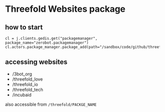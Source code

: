 # Threefold Websites package

## how to start
```
cl = j.clients.gedis.get("packagemanager", package_name="zerobot.packagemanager")
cl.actors.package_manager.package_add(path="/sandbox/code/github/threefoldtech/jumpscaleX_threebot/ThreeBotPackages/threefold/websites/")
```

## accessing websites

- /3bot_org
- /threefold_love
- /threefold_io
- /threefold_tech
- /incubaid

also accessible from `/threefold/PACKGE_NAME`